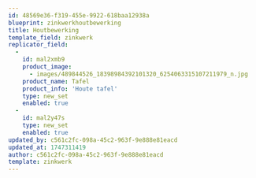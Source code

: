 ```yaml
---
id: 48569e36-f319-455e-9922-618baa12938a
blueprint: zinkwerkhoutbewerking
title: Houtbewerking
template_field: zinkwerk
replicator_field:
  -
    id: mal2xmb9
    product_image:
      - images/489844526_18398984392101320_6254063315107211979_n.jpg
    product_name: Tafel
    product_info: 'Houte tafel'
    type: new_set
    enabled: true
  -
    id: mal2y47s
    type: new_set
    enabled: true
updated_by: c561c2fc-098a-45c2-963f-9e888e81eacd
updated_at: 1747311419
author: c561c2fc-098a-45c2-963f-9e888e81eacd
template: zinkwerk
---
```

